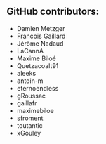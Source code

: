 GitHub contributors:
--------------------------------
 - Damien Metzger
 - Francois Gaillard
 - Jérôme Nadaud
 - LaCannA
 - Maxime Biloé
 - Quetzacoalt91
 - aleeks
 - antoin-m
 - eternoendless
 - gRoussac
 - gaillafr
 - maximebiloe
 - sfroment
 - toutantic
 - xGouley
